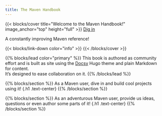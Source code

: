 ```yaml
---
title: The Maven Handbook
---
```


{{< blocks/cover title="Welcome to the Maven Handbook!" image_anchor="top" height="full" >}}
<a class="btn btn-lg btn-primary me-3 mb-4" href="/docs/">
  Dig in <i class="fas fa-arrow-alt-circle-right ms-2"></i>
</a>
<p class="lead mt-5">A constantly improving Maven reference!</p>
{{< blocks/link-down color="info" >}}
{{< /blocks/cover >}}


{{% blocks/lead color="primary" %}}
This book is authored as community effort and is built as site using the [Docsy](https://github.com/google/docsy)
Hugo theme and plain Markdown for content. 
<br/>It’s designed to ease collaboration on it.
{{% /blocks/lead %}}


{{% blocks/section %}}
As a Maven user, dive in and build cool projects using it!
{.h1 .text-center}
{{% /blocks/section %}}

{{% blocks/section %}}
As an adventurous Maven user, provide us ideas, questions or even author some parts of it!
{.h1 .text-center}
{{% /blocks/section %}}